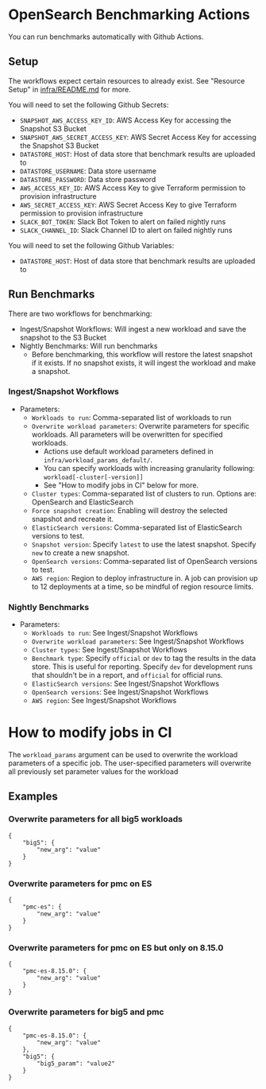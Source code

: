 # OpenSearch Benchmarking Actions
You can run benchmarks automatically with Github Actions.

## Setup
The workflows expect certain resources to already exist. See "Resource Setup" in [infra/README.md](infra/README.md) for more.

You will need to set the following Github Secrets:
- `SNAPSHOT_AWS_ACCESS_KEY_ID`: AWS Access Key for accessing the Snapshot S3 Bucket
- `SNAPSHOT_AWS_SECRET_ACCESS_KEY`: AWS Secret Access Key for accessing the Snapshot S3 Bucket
- `DATASTORE_HOST`: Host of data store that benchmark results are uploaded to
- `DATASTORE_USERNAME`: Data store username
- `DATASTORE_PASSWORD`: Data store password
- `AWS_ACCESS_KEY_ID`: AWS Access Key to give Terraform permission to provision infrastructure
- `AWS_SECRET_ACCESS_KEY`: AWS Secret Access Key to give Terraform permission to provision infrastructure
- `SLACK_BOT_TOKEN`: Slack Bot Token to alert on failed nightly runs
- `SLACK_CHANNEL_ID`: Slack Channel ID to alert on failed nightly runs

You will need to set the following Github Variables:
- `DATASTORE_HOST`: Host of data store that benchmark results are uploaded to

## Run Benchmarks
There are two workflows for benchmarking:
- Ingest/Snapshot Workflows: Will ingest a new workload and save the snapshot to the S3 Bucket
- Nightly Benchmarks: Will run benchmarks
    - Before benchmarking, this workflow will restore the latest snapshot if it exists. If no snapshot exists, it will ingest the workload and make a snapshot.
### Ingest/Snapshot Workflows
- Parameters:
    - `Workloads to run`: Comma-separated list of workloads to run
    - `Overwrite workload parameters`: Overwrite parameters for specific workloads. All parameters will be overwritten for specified workloads.
        - Actions use default workload parameters defined in `infra/workload_params_default/`.
        - You can specify workloads with increasing granularity following: `workload[-cluster[-version]]`
        - See "How to modify jobs in CI" below for more.
    - `Cluster types`: Comma-separated list of clusters to run. Options are: OpenSearch and ElasticSearch
    - `Force snapshot creation`: Enabling will destroy the selected snapshot and recreate it.
    - `ElasticSearch versions`: Comma-separated list of ElasticSearch versions to test.
    - `Snapshot version`: Specify `latest` to use the latest snapshot. Specify `new` to create a new snapshot.
    - `OpenSearch versions`: Comma-separated list of OpenSearch versions to test.
    - `AWS region`: Region to deploy infrastructure in. A job can provision up to 12 deployments at a time, so be mindful of region resource limits.

### Nightly Benchmarks
- Parameters:
    - `Workloads to run`: See Ingest/Snapshot Workflows
    - `Overwrite workload parameters`: See Ingest/Snapshot Workflows
    - `Cluster types`: See Ingest/Snapshot Workflows
    - `Benchmark type`: Specify `official` or `dev` to tag the results in the data store. This is useful for reporting. Specify `dev` for development runs that shouldn't be in a report, and `official` for official runs.
    - `ElasticSearch versions`: See Ingest/Snapshot Workflows
    - `OpenSearch versions`:  See Ingest/Snapshot Workflows
    - `AWS region`: See Ingest/Snapshot Workflows

# How to modify jobs in CI

The `workload_params` argument can be used to overwrite the workload parameters
of a specific job. The user-specified parameters will overwrite all previously set parameter values for the workload

## Examples
### Overwrite parameters for all big5 workloads
```
{
    "big5": {
        "new_arg": "value"
    }
}
```

### Overwrite parameters for pmc on ES
```
{
    "pmc-es": {
        "new_arg": "value"
    }
}
```

### Overwrite parameters for pmc on ES but only on 8.15.0
```
{
    "pmc-es-8.15.0": {
        "new_arg": "value"
    }
}
```

### Overwrite parameters for big5 and pmc
```
{
    "pmc-es-8.15.0": {
        "new_arg": "value"
    },
    "big5": {
        "big5_param": "value2"
    }
}
```

